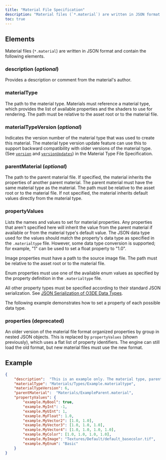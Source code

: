 ```yaml
---
title: "Material File Specification"
description: "Material files (`*.material`) are written in JSON format and contain the following elements."
toc: true
---
```


## Elements

Material files (`*.material`) are written in JSON format and contain the following elements.

### **description** (*optional*)  
Provides a description or comment from the material's author.

### **materialType**
The path to the material type. Materials must reference a material type, which provides the list of available properties and the shaders to use for rendering. The path must be relative to the asset root or to the material file.

### **materialTypeVersion** (*optional*)  

Indicates the version number of the material type that was used to create this material. The material type version update feature can use this to support backward compatibility with older versions of the material type. (See [`version`](material-type-file-spec/#version) and [`versionUpdates`](material-type-file-spec/#versionupdates)) in the Material Type File Specification.

### **parentMaterial** (*optional*)  
The path to the parent material file. If specified, the material inherits the properties of another parent material. The parent material must have the same material type as the material. The path must be relative to the asset root or to the material file. If not specified, the material inherits default values directly from the material type.

### **propertyValues**

Lists the names and values to set for material properties. Any properties that aren't specified here will inherit the value from the parent material if available or from the material type's default value. The JSON data type used for the values should match the property's data type as specified in the `.materialtype` file. However, some data type conversion is supported; for example, "1" can be used to set a float property to "1.0".

Image properties must have a path to the source image file. The path must be relative to the asset root or to the material file.

Enum properties must use one of the available enum values as specified by the property definition in the `.materialtype` file.

All other property types must be specified according to their standard JSON serialization. See [JSON Serialization of O3DE Data Types](/docs/user-guide/programming/serialization/json-data-types).

The following example demonstrates how to set a property of each possible data type.

### **properties** (deprecated)
An older version of the material file format organized properties by group in nested JSON objects. This is replaced by `propertyValues` (shown previously), which uses a flat list of property identifiers. The engine can still load the old format, but new material files must use the new format.

## Example

```json
{
    "description":  "This is an example only. The material type, parent, and properties don't exist.",
    "materialType": "Materials/Types/Example.materialtype",
    "materialTypeVersion": 6,
    "parentMaterial":  "Materials/ExampleParent.material",
    "propertyValues": {
        "example.MyBool": true,
        "example.MyInt": -1,
        "example.MyUInt": 1,
        "example.MyFloat": 1.0,
        "example.MyVector2": [1.0, 1.0],
        "example.MyVector3": [1.0, 1.0, 1.0],
        "example.MyVector4": [1.0, 1.0, 1.0, 1.0],
        "example.MyColor": [1.0, 1.0, 1.0, 1.0],
        "example.MyImage": "Textures/Default/default_basecolor.tif",
        "example.MyEnum": "Basic"
    }
}
```